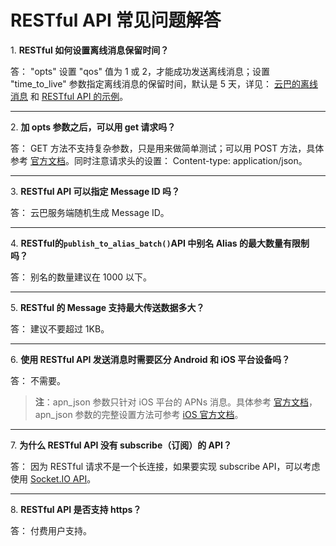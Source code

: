 # RESTful API 常见问题解答


<a name="1"></a>1. **RESTful 如何设置离线消息保留时间？**

答： "opts" 设置 "qos" 值为 1 或 2，才能成功发送离线消息；设置 "time_to_live" 参数指定离线消息的保留时间，默认是 5 天，详见： [云巴的离线消息](product_kb_offline_message.md) 和 [RESTful API 的示例](restful_api_api_manual.md#httppost)。

---
<a name="2"></a>2. **加 opts 参数之后，可以用 get 请求吗？**

答： GET 方法不支持复杂参数，只是用来做简单测试；可以用 POST 方法，具体参考 [官方文档](restful_api_api_manual.md#httppost)。同时注意请求头的设置： Content-type: application/json。

---
<a name="3"></a>3. **RESTful API 可以指定 Message ID 吗？**

答： 云巴服务端随机生成 Message ID。

---
<a name="4"></a>4. **RESTful的`publish_to_alias_batch()`API 中别名 Alias 的最大数量有限制吗？**

答： 别名的数量建议在 1000 以下。

---
<a name="5"></a>5. **RESTful 的 Message 支持最大传送数据多大？**

答： 建议不要超过 1KB。

---
<a name="6"></a>6. **使用 RESTful API 发送消息时需要区分 Android 和 iOS 平台设备吗？**

答： 不需要。 

>**注**：apn_json 参数只针对 iOS 平台的 APNs 消息。具体参考 [官方文档](restful_api_api_manual.md#httppost)，apn_json 参数的完整设置方法可参考 [iOS 官方文档](https://developer.apple.com/library/ios/documentation/NetworkingInternet/Conceptual/RemoteNotificationsPG/Chapters/TheNotificationPayload.html#//apple_ref/doc/uid/TP40008194-CH107-SW1)。

---
<a name="7"></a>7. **为什么 RESTful API 没有 subscribe（订阅）的 API？**

答： 因为 RESTful 请求不是一个长连接，如果要实现 subscribe API，可以考虑使用 [Socket.IO API](socketio_api_api_manual.md)。

---
<a name="8"></a>8. **RESTful API 是否支持 https？**

答： 付费用户支持。


